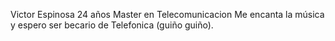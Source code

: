 <nombre>Victor Espinosa</nombre>
<edad>24 años
<carrera>Master en Telecomunicacion</carrera>
<ocio> Me encanta la música y espero ser becario de Telefonica (guiño guiño).</carrera>